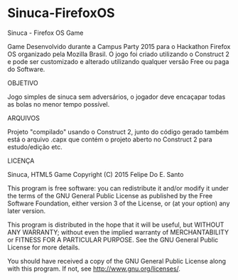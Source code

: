 Sinuca-FirefoxOS
=========

Sinuca - Firefox OS Game

Game Desenvolvido durante a Campus Party 2015 para o Hackathon Firefox OS organizado pela Mozilla Brasil.
O jogo foi criado utilizando o Construct 2 e pode ser customizado e alterado utilizando qualquer versão Free ou paga do Software.

OBJETIVO

Jogo simples de sinuca sem adversários, o jogador deve encaçapar todas as bolas no menor tempo possível.

ARQUIVOS

Projeto "compilado" usando o Construct 2, junto do código gerado também está o arquivo .capx que contém o projeto aberto no Construct 2 para estudo/edição etc.


LICENÇA

Sinuca, HTML5 Game
Copyright (C) 2015  Felipe Do E. Santo

This program is free software: you can redistribute it and/or modify
it under the terms of the GNU General Public License as published by
the Free Software Foundation, either version 3 of the License, or
(at your option) any later version.

This program is distributed in the hope that it will be useful,
but WITHOUT ANY WARRANTY; without even the implied warranty of
MERCHANTABILITY or FITNESS FOR A PARTICULAR PURPOSE.  See the
GNU General Public License for more details.

You should have received a copy of the GNU General Public License
along with this program.  If not, see <http://www.gnu.org/licenses/>.
